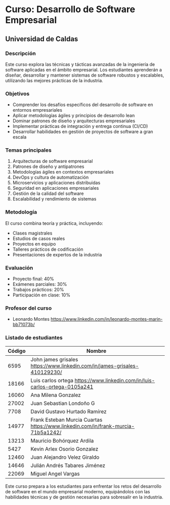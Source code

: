 # Curso: Desarrollo de Software Empresarial

## Universidad de Caldas

### Descripción

Este curso explora las técnicas y tácticas avanzadas de la ingeniería de software aplicadas en el ámbito empresarial. Los estudiantes aprenderán a diseñar, desarrollar y mantener sistemas de software robustos y escalables, utilizando las mejores prácticas de la industria.

### Objetivos

- Comprender los desafíos específicos del desarrollo de software en entornos empresariales
- Aplicar metodologías ágiles y principios de desarrollo lean
- Dominar patrones de diseño y arquitecturas empresariales
- Implementar prácticas de integración y entrega continua (CI/CD)
- Desarrollar habilidades en gestión de proyectos de software a gran escala

### Temas principales

1. Arquitecturas de software empresarial
2. Patrones de diseño y antipatrones
3. Metodologías ágiles en contextos empresariales
4. DevOps y cultura de automatización
5. Microservicios y aplicaciones distribuidas
6. Seguridad en aplicaciones empresariales
7. Gestión de la calidad del software
8. Escalabilidad y rendimiento de sistemas

### Metodología

El curso combina teoría y práctica, incluyendo:

- Clases magistrales
- Estudios de casos reales
- Proyectos en equipo
- Talleres prácticos de codificación
- Presentaciones de expertos de la industria

### Evaluación

- Proyecto final: 40%
- Exámenes parciales: 30%
- Trabajos prácticos: 20%
- Participación en clase: 10%


### Profesor del curso
- Leonardo Montes https://www.linkedin.com/in/leonardo-montes-marin-bb71073b/

### Listado de estudiantes

| Código | Nombre |
|---|---|
| 6595 | John james grisales https://www.linkedin.com/in/james-grisales-410129230/ | 
| 18166 | Luis carlos ortega  https://www.linkedin.com/in/luis-carlos-ortega-0105a241 |
| 16060 | Ana Milena Gonzalez |
| 27002 | Juan Sebastian Londoño G |
| 7708 | David Gustavo Hurtado Ramírez |
| 14977 | Frank Esteban Murcia Cuartas  https://www.linkedin.com/in/frank-murcia-71b5a1242/ |
| 13213 | Mauricio Bohórquez Ardila |
| 5427 | Kevin Arlex Osorio Gonzalez |
| 12460 | Juan Alejandro Velez Giraldo |
| 14646 | Julián Andrés Tabares Jiménez |
| 22069 | Miguel Angel Vargas |

Este curso prepara a los estudiantes para enfrentar los retos del desarrollo de software en el mundo empresarial moderno, equipándolos con las habilidades técnicas y de gestión necesarias para sobresalir en la industria.
